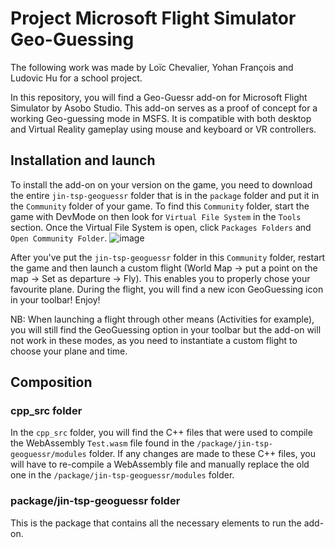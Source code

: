 # Project Microsoft Flight Simulator Geo-Guessing 

The following work was made by Loïc Chevalier, Yohan François and Ludovic Hu for a school project.

In this repository, you will find a Geo-Guessr add-on for Microsoft Flight Simulator by Asobo Studio. 
This add-on serves as a proof of concept for a working Geo-guessing mode in MSFS. It is compatible with both desktop and Virtual Reality gameplay using mouse and keyboard or VR controllers.

## Installation and launch

To install the add-on on your version on the game, you need to download the entire `jin-tsp-geoguessr` folder that is in the `package` folder and put it in the `Community` folder of your game.
To find this `Community` folder, start the game with DevMode on then look for `Virtual File System` in the `Tools` section. Once the Virtual File System is open, click `Packages Folders` and `Open Community Folder`.
![image](https://github.com/user-attachments/assets/836d22e7-76f7-45ed-a538-cfeec1c680df)

After you've put the `jin-tsp-geoguessr` folder in this `Community` folder, restart the game and then launch a custom flight (World Map -> put a point on the map -> Set as departure -> Fly).
This enables you to properly chose your favourite plane.
During the flight, you will find a new icon GeoGuessing icon in your toolbar! Enjoy!

NB: When launching a flight through other means (Activities for example), you will still find the GeoGuessing option in your toolbar but the add-on will not work in these modes, as you need to instantiate a custom flight to choose your plane and time.

## Composition

### cpp_src folder
In the `cpp_src` folder, you will find the C++ files that were used to compile the WebAssembly `Test.wasm` file found in the `/package/jin-tsp-geoguessr/modules` folder. 
If any changes are made to these C++ files, you will have to re-compile a WebAssembly file and manually replace the old one in the `/package/jin-tsp-geoguessr/modules` folder.

### package/jin-tsp-geoguessr folder
This is the package that contains all the necessary elements to run the add-on.


